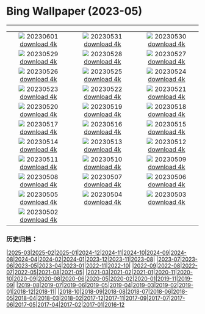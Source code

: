 # Bing Wallpaper (2023-05)
**************
| | | |
| :----: | :----: | :----: |
| ![](https://www.bing.com/th?id=OHR.ReefAwareness_ZH-CN8840949729_1920x1080.jpg) 20230601 [download 4k](https://www.bing.com/th?id=OHR.ReefAwareness_ZH-CN8840949729_UHD.jpg) | ![](https://www.bing.com/th?id=OHR.WorldOtterDay_ZH-CN8607141093_1920x1080.jpg) 20230531 [download 4k](https://www.bing.com/th?id=OHR.WorldOtterDay_ZH-CN8607141093_UHD.jpg) | ![](https://www.bing.com/th?id=OHR.HiddenBeach_ZH-CN8410568637_1920x1080.jpg) 20230530 [download 4k](https://www.bing.com/th?id=OHR.HiddenBeach_ZH-CN8410568637_UHD.jpg) |
| ![](https://www.bing.com/th?id=OHR.Antilles_ZH-CN8267285876_1920x1080.jpg) 20230529 [download 4k](https://www.bing.com/th?id=OHR.Antilles_ZH-CN8267285876_UHD.jpg) | ![](https://www.bing.com/th?id=OHR.TegallalangTerrace_ZH-CN8126456968_1920x1080.jpg) 20230528 [download 4k](https://www.bing.com/th?id=OHR.TegallalangTerrace_ZH-CN8126456968_UHD.jpg) | ![](https://www.bing.com/th?id=OHR.AloeDichotomum_ZH-CN7940121733_1920x1080.jpg) 20230527 [download 4k](https://www.bing.com/th?id=OHR.AloeDichotomum_ZH-CN7940121733_UHD.jpg) |
| ![](https://www.bing.com/th?id=OHR.WatSriSawai_ZH-CN7688908090_1920x1080.jpg) 20230526 [download 4k](https://www.bing.com/th?id=OHR.WatSriSawai_ZH-CN7688908090_UHD.jpg) | ![](https://www.bing.com/th?id=OHR.SaksunFaroe_ZH-CN7150180006_1920x1080.jpg) 20230525 [download 4k](https://www.bing.com/th?id=OHR.SaksunFaroe_ZH-CN7150180006_UHD.jpg) | ![](https://www.bing.com/th?id=OHR.OldFortress_ZH-CN6469523538_1920x1080.jpg) 20230524 [download 4k](https://www.bing.com/th?id=OHR.OldFortress_ZH-CN6469523538_UHD.jpg) |
| ![](https://www.bing.com/th?id=OHR.WesternBoxTurtle_ZH-CN6203163704_1920x1080.jpg) 20230523 [download 4k](https://www.bing.com/th?id=OHR.WesternBoxTurtle_ZH-CN6203163704_UHD.jpg) | ![](https://www.bing.com/th?id=OHR.BiodiverseCostaRica_ZH-CN5524154131_1920x1080.jpg) 20230522 [download 4k](https://www.bing.com/th?id=OHR.BiodiverseCostaRica_ZH-CN5524154131_UHD.jpg) | ![](https://www.bing.com/th?id=OHR.PontdArcole_ZH-CN5348049357_1920x1080.jpg) 20230521 [download 4k](https://www.bing.com/th?id=OHR.PontdArcole_ZH-CN5348049357_UHD.jpg) |
| ![](https://www.bing.com/th?id=OHR.EuropeanHoneybee_ZH-CN5191293837_1920x1080.jpg) 20230520 [download 4k](https://www.bing.com/th?id=OHR.EuropeanHoneybee_ZH-CN5191293837_UHD.jpg) | ![](https://www.bing.com/th?id=OHR.SumatranRhino_ZH-CN4529744910_1920x1080.jpg) 20230519 [download 4k](https://www.bing.com/th?id=OHR.SumatranRhino_ZH-CN4529744910_UHD.jpg) | ![](https://www.bing.com/th?id=OHR.SardineBurial_ZH-CN9563091726_1920x1080.jpg) 20230518 [download 4k](https://www.bing.com/th?id=OHR.SardineBurial_ZH-CN9563091726_UHD.jpg) |
| ![](https://www.bing.com/th?id=OHR.CormorantBridge_ZH-CN7673299694_1920x1080.jpg) 20230517 [download 4k](https://www.bing.com/th?id=OHR.CormorantBridge_ZH-CN7673299694_UHD.jpg) | ![](https://www.bing.com/th?id=OHR.AmericanWetlands_ZH-CN7534567518_1920x1080.jpg) 20230516 [download 4k](https://www.bing.com/th?id=OHR.AmericanWetlands_ZH-CN7534567518_UHD.jpg) | ![](https://www.bing.com/th?id=OHR.MorroJable_ZH-CN7382027688_1920x1080.jpg) 20230515 [download 4k](https://www.bing.com/th?id=OHR.MorroJable_ZH-CN7382027688_UHD.jpg) |
| ![](https://www.bing.com/th?id=OHR.OdocoileusVirginianus_ZH-CN6941501455_1920x1080.jpg) 20230514 [download 4k](https://www.bing.com/th?id=OHR.OdocoileusVirginianus_ZH-CN6941501455_UHD.jpg) | ![](https://www.bing.com/th?id=OHR.Mannheim_ZH-CN6793377814_1920x1080.jpg) 20230513 [download 4k](https://www.bing.com/th?id=OHR.Mannheim_ZH-CN6793377814_UHD.jpg) | ![](https://www.bing.com/th?id=OHR.WildLupine_ZH-CN6623952879_1920x1080.jpg) 20230512 [download 4k](https://www.bing.com/th?id=OHR.WildLupine_ZH-CN6623952879_UHD.jpg) |
| ![](https://www.bing.com/th?id=OHR.FootballField_ZH-CN6439594719_1920x1080.jpg) 20230511 [download 4k](https://www.bing.com/th?id=OHR.FootballField_ZH-CN6439594719_UHD.jpg) | ![](https://www.bing.com/th?id=OHR.CordouanLighthouse_ZH-CN6267155218_1920x1080.jpg) 20230510 [download 4k](https://www.bing.com/th?id=OHR.CordouanLighthouse_ZH-CN6267155218_UHD.jpg) | ![](https://www.bing.com/th?id=OHR.Atoll_ZH-CN9469093805_1920x1080.jpg) 20230509 [download 4k](https://www.bing.com/th?id=OHR.Atoll_ZH-CN9469093805_UHD.jpg) |
| ![](https://www.bing.com/th?id=OHR.TheChaps_ZH-CN5966508162_1920x1080.jpg) 20230508 [download 4k](https://www.bing.com/th?id=OHR.TheChaps_ZH-CN5966508162_UHD.jpg) | ![](https://www.bing.com/th?id=OHR.SealLaughing_ZH-CN5809094643_1920x1080.jpg) 20230507 [download 4k](https://www.bing.com/th?id=OHR.SealLaughing_ZH-CN5809094643_UHD.jpg) | ![](https://www.bing.com/th?id=OHR.Kornblume_ZH-CN0344238832_1920x1080.jpg) 20230506 [download 4k](https://www.bing.com/th?id=OHR.Kornblume_ZH-CN0344238832_UHD.jpg) |
| ![](https://www.bing.com/th?id=OHR.Popocatepetl_ZH-CN5483138337_1920x1080.jpg) 20230505 [download 4k](https://www.bing.com/th?id=OHR.Popocatepetl_ZH-CN5483138337_UHD.jpg) | ![](https://www.bing.com/th?id=OHR.RebelBase_ZH-CN0484516261_1920x1080.jpg) 20230504 [download 4k](https://www.bing.com/th?id=OHR.RebelBase_ZH-CN0484516261_UHD.jpg) | ![](https://www.bing.com/th?id=OHR.ThreeWildebeest_ZH-CN0175563521_1920x1080.jpg) 20230503 [download 4k](https://www.bing.com/th?id=OHR.ThreeWildebeest_ZH-CN0175563521_UHD.jpg) |
| ![](https://www.bing.com/th?id=OHR.KlostersSerneus_ZH-CN9821473046_1920x1080.jpg) 20230502 [download 4k](https://www.bing.com/th?id=OHR.KlostersSerneus_ZH-CN9821473046_UHD.jpg) |  |  |

### 历史归档：

|[2025-03](bing/2025-03/2025-03.md)|[2025-02](bing/2025-02/2025-02.md)|[2025-01](bing/2025-01/2025-01.md)|[2024-12](bing/2024-12/2024-12.md)|[2024-11](bing/2024-11/2024-11.md)|[2024-10](bing/2024-10/2024-10.md)|[2024-09](bing/2024-09/2024-09.md)|[2024-08](bing/2024-08/2024-08.md)|[2024-04](bing/2024-04/2024-04.md)|[2024-02](bing/2024-02/2024-02.md)|[2024-01](bing/2024-01/2024-01.md)|[2023-12](bing/2023-12/2023-12.md)|[2023-11](bing/2023-11/2023-11.md)|[2023-08](bing/2023-08/2023-08.md)|
|[2023-07](bing/2023-07/2023-07.md)|[2023-06](bing/2023-06/2023-06.md)|[2023-05](bing/2023-05/2023-05.md)|[2023-04](bing/2023-04/2023-04.md)|[2023-01](bing/2023-01/2023-01.md)|[2022-11](bing/2022-11/2022-11.md)|[2022-10](bing/2022-10/2022-10.md)|
|[2022-09](bing/2022-09/2022-09.md)|[2022-08](bing/2022-08/2022-08.md)|[2022-07](bing/2022-07/2022-07.md)|[2022-05](bing/2022-05/2022-05.md)|[2021-08](bing/2021-08/2021-08.md)|[2021-05](bing/2021-05/2021-05.md)|
|[2021-03](bing/2021-03/2021-03.md)|[2021-02](bing/2021-02/2021-02.md)|[2021-01](bing/2021-01/2021-01.md)|[2020-11](bing/2020-11/2020-11.md)|[2020-10](bing/2020-10/2020-10.md)|[2020-09](bing/2020-09/2020-09.md)|[2020-08](bing/2020-08/2020-08.md)|[2020-06](bing/2020-06/2020-06.md)|[2020-05](bing/2020-05/2020-05.md)|[2020-02](bing/2020-02/2020-02.md)|[2020-01](bing/2020-01/2020-01.md)|[2019-11](bing/2019-11/2019-11.md)|[2019-09](bing/2019-09/2019-09.md)|
|[2019-08](bing/2019-08/2019-08.md)|[2019-07](bing/2019-07/2019-07.md)|[2019-06](bing/2019-06/2019-06.md)|[2019-05](bing/2019-05/2019-05.md)|[2019-04](bing/2019-04/2019-04.md)|[2019-03](bing/2019-03/2019-03.md)|[2019-02](bing/2019-02/2019-02.md)|[2019-01](bing/2019-01/2019-01.md)|[2018-12](bing/2018-12/2018-12.md)|[2018-11](bing/2018-11/2018-11.md)|
|[2018-10](bing/2018-10/2018-10.md)|[2018-09](bing/2018-09/2018-09.md)|[2018-08](bing/2018-08/2018-08.md)|[2018-07](bing/2018-07/2018-07.md)|[2018-06](bing/2018-06/2018-06.md)|[2018-05](bing/2018-05/2018-05.md)|[2018-04](bing/2018-04/2018-04.md)|[2018-03](bing/2018-03/2018-03.md)|[2018-02](bing/2018-02/2018-02.md)|[2017-12](bing/2017-12/2017-12.md)|[2017-11](bing/2017-11/2017-11.md)|[2017-09](bing/2017-09/2017-09.md)|[2017-07](bing/2017-07/2017-07.md)|[2017-06](bing/2017-06/2017-06.md)|[2017-05](bing/2017-05/2017-05.md)|[2017-04](bing/2017-04/2017-04.md)|[2017-02](bing/2017-02/2017-02.md)|[2017-01](bing/2017-01/2017-01.md)|[2016-12](bing/2016-12/2016-12.md)